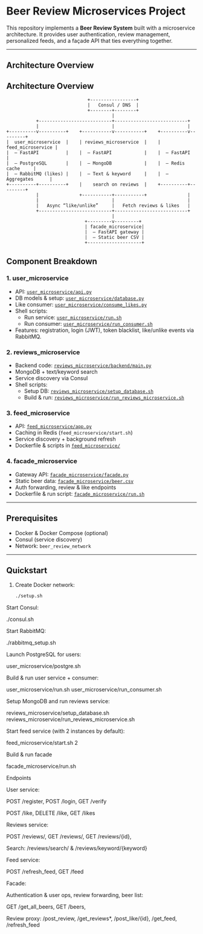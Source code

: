 # Beer Review Microservices Project

This repository implements a **Beer Review System** built with a microservice architecture. It provides user authentication, review management, personalized feeds, and a façade API that ties everything together.

---

## Architecture Overview

## Architecture Overview

```plaintext
                              +-----------------+
                              |   Consul / DNS  |
                              +--------+--------+
                                       |
           +---------------------------+---------------------------+
           |                           |                           |
+----------v----------+    +-----------v-----------+    +----------v---------+
|  user_microservice  |    | reviews_microservice  |    |  feed_microservice |
|  – FastAPI          |    |  – FastAPI            |    |  – FastAPI         |
|  – PostgreSQL       |    |  – MongoDB            |    |  – Redis cache     |
|  – RabbitMQ (likes) |    |  – Text & keyword     |    |  – Aggregates      |
+----------+----------+    |    search on reviews  |    +----------+---------+
           |               +-----------+-----------+               |
           |                           |                           |
           |   Async “like/unlike”     |   Fetch reviews & likes   |
           +---------------------------+---------------------------+
                                       |
                             +---------v---------+
                             | facade_microservice|
                             |  – FastAPI gateway |
                             |  – Static beer CSV |
                             +--------------------+
```


## Component Breakdown

### 1. user_microservice  
- API: [`user_microservice/api.py`](user_microservice/api.py)  
- DB models & setup: [`user_microservice/database.py`](user_microservice/database.py)  
- Like consumer: [`user_microservice/consume_likes.py`](user_microservice/consume_likes.py)  
- Shell scripts:  
  - Run service: [`user_microservice/run.sh`](user_microservice/run.sh)  
  - Run consumer: [`user_microservice/run_consumer.sh`](user_microservice/run_consumer.sh)  
- Features: registration, login (JWT), token blacklist, like/unlike events via RabbitMQ.

### 2. reviews_microservice  
- Backend code: [`reviews_microservice/backend/main.py`](reviews_microservice/backend/main.py)  
- MongoDB + text/keyword search  
- Service discovery via Consul  
- Shell scripts:  
  - Setup DB: [`reviews_microservice/setup_database.sh`](reviews_microservice/setup_database.sh)  
  - Build & run: [`reviews_microservice/run_reviews_microservice.sh`](reviews_microservice/run_reviews_microservice.sh)

### 3. feed_microservice  
- API: [`feed_microservice/app.py`](feed_microservice/app.py)  
- Caching in Redis (`feed_microservice/start.sh`)  
- Service discovery + background refresh  
- Dockerfile & scripts in [`feed_microservice/`](feed_microservice/)

### 4. facade_microservice  
- Gateway API: [`facade_microservice/facade.py`](facade_microservice/facade.py)  
- Static beer data: [`facade_microservice/beer.csv`](facade_microservice/beer.csv)  
- Auth forwarding, review & like endpoints  
- Dockerfile & run script: [`facade_microservice/run.sh`](facade_microservice/run.sh)

---

## Prerequisites

- Docker & Docker Compose (optional)  
- Consul (service discovery)  
- Network: `beer_review_network`  

---

## Quickstart

1. Create Docker network:  
   ```bash
   ./setup.sh

Start Consul:

./consul.sh

Start RabbitMQ:

./rabbitmq_setup.sh

Launch PostgreSQL for users:

user_microservice/postgre.sh

Build & run user service + consumer:

user_microservice/run.sh
user_microservice/run_consumer.sh

Setup MongoDB and run reviews service:

reviews_microservice/setup_database.sh
reviews_microservice/run_reviews_microservice.sh

Start feed service (with 2 instances by default):

feed_microservice/start.sh 2

Build & run facade

facade_microservice/run.sh

Endpoints

User service:

POST /register, POST /login, GET /verify

POST /like, DELETE /like, GET /likes

Reviews service:

POST /reviews/, GET /reviews/, GET /reviews/{id},

Search: /reviews/search/ & /reviews/keyword/{keyword}

Feed service:

POST /refresh_feed, GET /feed

Facade:

Authentication & user ops, review forwarding, beer list: 

GET /get_all_beers, GET /beers,

Review proxy: /post_review, /get_reviews*, /post_like/{id}, /get_feed, /refresh_feed